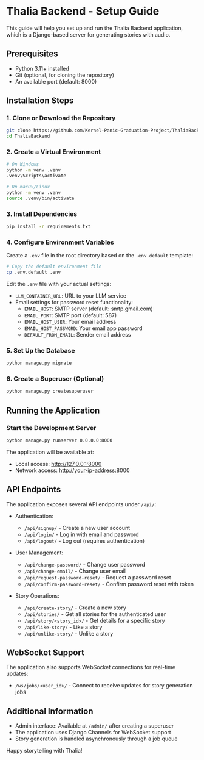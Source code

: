 # Thalia Backend - Setup Guide

This guide will help you set up and run the Thalia Backend application, which is a Django-based server for generating stories with audio.

## Prerequisites

- Python 3.11+ installed
- Git (optional, for cloning the repository)
- An available port (default: 8000)

## Installation Steps

### 1. Clone or Download the Repository

```bash
git clone https://github.com/Kernel-Panic-Graduation-Project/ThaliaBackend.git
cd ThaliaBackend
```

### 2. Create a Virtual Environment

```bash
# On Windows
python -m venv .venv
.venv\Scripts\activate

# On macOS/Linux
python -m venv .venv
source .venv/bin/activate
```

### 3. Install Dependencies

```bash
pip install -r requirements.txt
```

### 4. Configure Environment Variables

Create a `.env` file in the root directory based on the `.env.default` template:

```bash
# Copy the default environment file
cp .env.default .env
```

Edit the `.env` file with your actual settings:

- `LLM_CONTAINER_URL`: URL to your LLM service
- Email settings for password reset functionality:
  - `EMAIL_HOST`: SMTP server (default: smtp.gmail.com)
  - `EMAIL_PORT`: SMTP port (default: 587)
  - `EMAIL_HOST_USER`: Your email address
  - `EMAIL_HOST_PASSWORD`: Your email app password
  - `DEFAULT_FROM_EMAIL`: Sender email address

### 5. Set Up the Database

```bash
python manage.py migrate
```

### 6. Create a Superuser (Optional)

```bash
python manage.py createsuperuser
```

## Running the Application

### Start the Development Server

```bash
python manage.py runserver 0.0.0.0:8000
```

The application will be available at:

- Local access: <http://127.0.0.1:8000>
- Network access: <http://your-ip-address:8000>

## API Endpoints

The application exposes several API endpoints under `/api/`:

- Authentication:
  - `/api/signup/` - Create a new user account
  - `/api/login/` - Log in with email and password
  - `/api/logout/` - Log out (requires authentication)

- User Management:
  - `/api/change-password/` - Change user password
  - `/api/change-email/` - Change user email
  - `/api/request-password-reset/` - Request a password reset
  - `/api/confirm-password-reset/` - Confirm password reset with token

- Story Operations:
  - `/api/create-story/` - Create a new story
  - `/api/stories/` - Get all stories for the authenticated user
  - `/api/story/<story_id>/` - Get details for a specific story
  - `/api/like-story/` - Like a story
  - `/api/unlike-story/` - Unlike a story

## WebSocket Support

The application also supports WebSocket connections for real-time updates:

- `/ws/jobs/<user_id>/` - Connect to receive updates for story generation jobs

## Additional Information

- Admin interface: Available at `/admin/` after creating a superuser
- The application uses Django Channels for WebSocket support
- Story generation is handled asynchronously through a job queue

Happy storytelling with Thalia!
